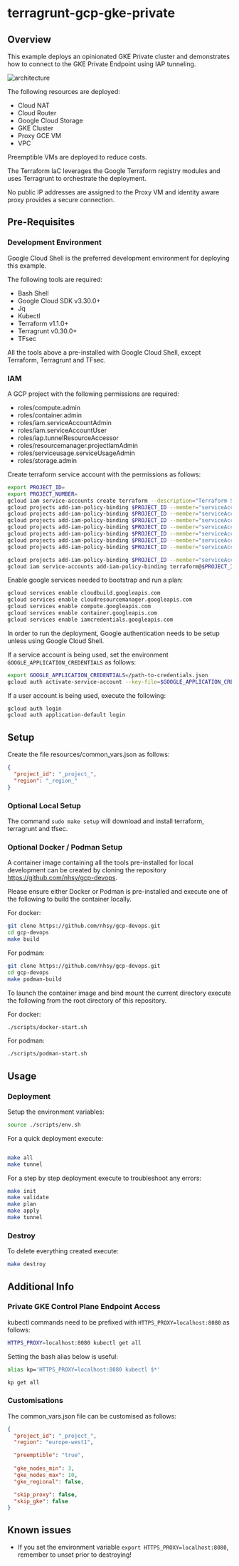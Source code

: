 # terragrunt-gcp-gke-private

## Overview
This example deploys an opinionated GKE Private cluster and demonstrates how to connect to the GKE Private Endpoint using IAP tunneling.

![architecture](docs/architecture.png)

The following resources are deployed:

- Cloud NAT
- Cloud Router
- Google Cloud Storage
- GKE Cluster
- Proxy GCE VM
- VPC

Preemptible VMs are deployed to reduce costs.

The Terraform IaC leverages the Google Terraform registry modules and uses Terragrunt to orchestrate the deployment.

No public IP addresses are assigned to the Proxy VM and identity aware proxy provides a secure connection. 

## Pre-Requisites
### Development Environment
Google Cloud Shell is the preferred development environment for deploying this example.

The following tools are required:
- Bash Shell
- Google Cloud SDK v3.30.0+
- Jq
- Kubectl
- Terraform v1.1.0+
- Terragrunt v0.30.0+
- TFsec

All the tools above a pre-installed with Google Cloud Shell, except Terraform, Terragrunt and TFsec.

### IAM
A GCP project with the following permissions are required:

- roles/compute.admin
- roles/container.admin
- roles/iam.serviceAccountAdmin
- roles/iam.serviceAccountUser
- roles/iap.tunnelResourceAccessor 
- roles/resourcemanager.projectIamAdmin
- roles/serviceusage.serviceUsageAdmin
- roles/storage.admin

Create terraform service account with the permissions as follows:
```bash
export PROJECT_ID=
export PROJECT_NUMBER=
gcloud iam service-accounts create terraform --description="Terraform Service Account" --display-name="terraform"
gcloud projects add-iam-policy-binding $PROJECT_ID --member="serviceAccount:terraform@$PROJECT_ID.iam.gserviceaccount.com" --role="roles/compute.admin"
gcloud projects add-iam-policy-binding $PROJECT_ID --member="serviceAccount:terraform@$PROJECT_ID.iam.gserviceaccount.com" --role="roles/container.admin"
gcloud projects add-iam-policy-binding $PROJECT_ID --member="serviceAccount:terraform@$PROJECT_ID.iam.gserviceaccount.com" --role="roles/iam.serviceAccountAdmin"
gcloud projects add-iam-policy-binding $PROJECT_ID --member="serviceAccount:terraform@$PROJECT_ID.iam.gserviceaccount.com" --role="roles/iap.tunnelResourceAccessor"
gcloud projects add-iam-policy-binding $PROJECT_ID --member="serviceAccount:terraform@$PROJECT_ID.iam.gserviceaccount.com" --role="roles/resourcemanager.projectIamAdmin"
gcloud projects add-iam-policy-binding $PROJECT_ID --member="serviceAccount:terraform@$PROJECT_ID.iam.gserviceaccount.com" --role="roles/serviceusage.serviceUsageAdmin"
gcloud projects add-iam-policy-binding $PROJECT_ID --member="serviceAccount:terraform@$PROJECT_ID.iam.gserviceaccount.com" --role="roles/storage.admin"

gcloud projects add-iam-policy-binding $PROJECT_ID --member="serviceAccount:$PROJECT_NUMBER@cloudbuild.gserviceaccount.com" --role="roles/iam.serviceAccountUser"
gcloud iam service-accounts add-iam-policy-binding terraform@$PROJECT_ID.iam.gserviceaccount.com --member="serviceAccount:$PROJECT_NUMBER@cloudbuild.gserviceaccount.com" --role="roles/iam.serviceAccountTokenCreator"
```

Enable google services needed to bootstrap and run a plan:
```bash
gcloud services enable cloudbuild.googleapis.com
gcloud services enable cloudresourcemanager.googleapis.com
gcloud services enable compute.googleapis.com
gcloud services enable container.googleapis.com
gcloud services enable iamcredentials.googleapis.com
```

In order to run the deployment, Google authentication needs to be setup unless using Google Cloud Shell.

If a service account is being used, set the environment `GOOGLE_APPLICATION_CREDENTIALS` as follows:
```bash
export GOOGLE_APPLICATION_CREDENTIALS=/path-to-credentials.json
gcloud auth activate-service-account --key-file=$GOOGLE_APPLICATION_CREDENTIALS
````

If a user account is being used, execute the following:
```bash
gcloud auth login
gcloud auth application-default login
````

## Setup
Create the file resources/common_vars.json as follows:
```json
{
  "project_id": "_project_",
  "region": "_region_"
}
```
### Optional Local Setup 
The command `sudo make setup` will download and install terraform, terragrunt and tfsec.

### Optional Docker / Podman Setup
A container image containing all the tools pre-installed for local development can be created by cloning the repository https://github.com/nhsy/gcp-devops.

Please ensure either Docker or Podman is pre-installed and execute one of the following to build the container locally.

For docker:
```bash
git clone https://github.com/nhsy/gcp-devops.git
cd gcp-devops
make build
```
For podman:
```bash
git clone https://github.com/nhsy/gcp-devops.git
cd gcp-devops
make podman-build
```

To launch the container image and bind mount the current directory execute the following from the root directory of this repository.

For docker:
```bash
./scripts/docker-start.sh
```
For podman:
```bash
./scripts/podman-start.sh
```

## Usage
### Deployment
Setup the environment variables:
```bash
source ./scripts/env.sh
```

For a quick deployment execute:
```bash

make all
make tunnel
```

For a step by step deployment execute to troubleshoot any errors:
```bash
make init
make validate
make plan
make apply
make tunnel
```

### Destroy
To delete everything created execute:
```bash
make destroy
```

## Additional Info
### Private GKE Control Plane Endpoint Access
kubectl commands need to be prefixed with `HTTPS_PROXY=localhost:8080` as follows: 
```bash
HTTPS_PROXY=localhost:8080 kubectl get all
```

Setting the bash alias below is useful:
```bash
alias kp='HTTPS_PROXY=localhost:8080 kubectl $*'

kp get all
```

### Customisations

The common_vars.json file can be customised as follows:
```json
{
  "project_id": "_project_",
  "region": "europe-west1",

  "preemptible": "true",
 
  "gke_nodes_min": 3,
  "gke_nodes_max": 10,
  "gke_regional": false,

  "skip_proxy": false,
  "skip_gke": false
}
```

## Known issues
* If you set the environment variable `export HTTPS_PROXY=localhost:8080`, remember to unset prior to destroying!
